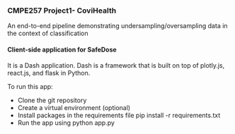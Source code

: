 ### CMPE257 Project1- CoviHealth

An end-to-end pipeline demonstrating undersampling/oversampling data in the context of classification

#### Client-side application for SafeDose
It is a Dash application. Dash is a framework that is built on top of plotly.js, react.js, and flask in Python.

To run this app: <br>
- Clone the git repository
- Create a virtual environment (optional)
- Install packages in the requirements file pip install -r requirements.txt
- Run the app using python app.py